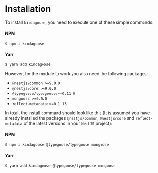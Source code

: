 # Installation

To install `kindagoose`, you need to execute one of these simple commands:

#### NPM

```shell
$ npm i kindagoose
```

#### Yarn

```shell
$ yarn add kindagoose
```

However, for the module to work you also need the following packages:

* `@nestjs/common`: `>=9.0.0`
* `@nestjs/core`: `>=9.0.0`
* `@typegoose/typegoose`: `>=9.11.0`
* `mongoose`: `>=6.5.0`
* `reflect-metadata`: `>=0.1.13`

In total, the install command should look like this (It is assumed you have already installed the
packages `@nestjs/common`, `@nestjs/core` and `reflect-metadata` of the latest versions in your `NestJS` project):

#### NPM

```shell
$ npm i kindagoose @typegoose/typegoose mongoose
```

#### Yarn

```shell
$ yarn add kindagoose @typegoose/typegoose mongoose
```
